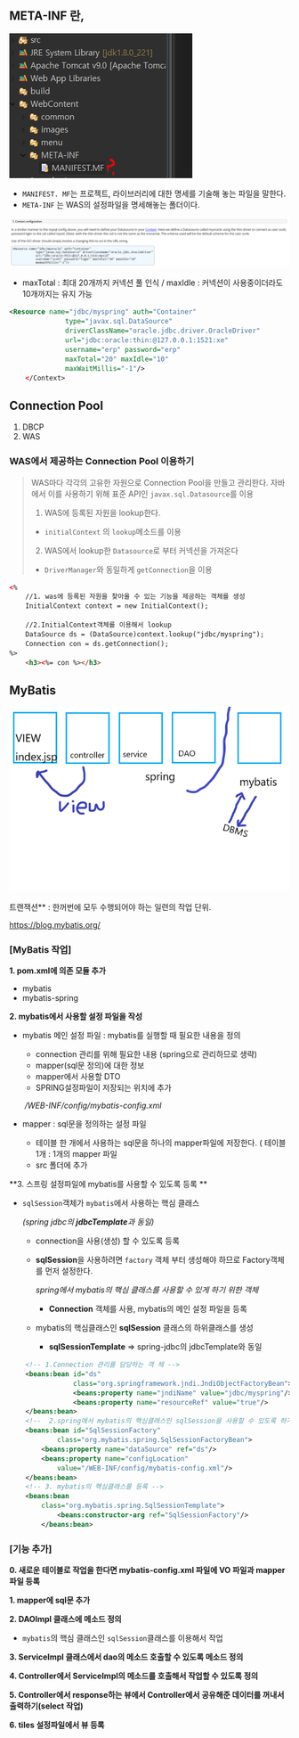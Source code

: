 ## META-INF 란,



![image-20200131093012127](images/image-20200131093012127.png)

* `MANIFEST. MF`는 프로젝트, 라이브러리에 대한 명세를 기술해 놓는 파일을 말한다.
* `META-INF` 는  WAS의 설정파일을 명세해놓는 폴더이다.

![image-20200131094041270](images/image-20200131094041270.png)

* maxTotal : 최대 20개까지 커넥션 풀 인식 / maxIdle : 커넥션이 사용중이더라도 10개까지는 유지 가능 

```xml
<Resource name="jdbc/myspring" auth="Container"
              type="javax.sql.DataSource"
              driverClassName="oracle.jdbc.driver.OracleDriver"
              url="jdbc:oracle:thin:@127.0.0.1:1521:xe"
              username="erp" password="erp"
              maxTotal="20" maxIdle="10" 
              maxWaitMillis="-1"/>
	</Context>
```



## Connection Pool

1. DBCP
2. WAS

### WAS에서 제공하는 Connection Pool 이용하기

> WAS마다 각각의 고유한 자원으로 Connection Pool을 만들고 관리한다. 자바에서 이를 사용하기 위해 표준 API인 `javax.sql.Datasource`를 이용
> 	1. WAS에 등록된 자원을 lookup한다.
> 	- `initialContext` 의 `lookup`메소드를 이용
> 	2. WAS에서 lookup한 `Datasource`로 부터 커넥션을 가져온다
> 	- `DriverManager`와 동일하게 `getConnection`을 이용

```html
<%
	//1. was에 등록된 자원을 찾아올 수 있는 기능을 제공하는 객체를 생성
	InitialContext context = new InitialContext();
	
	//2.InitialContext객체를 이용해서 lookup
	DataSource ds = (DataSource)context.lookup("jdbc/myspring");
	Connection con = ds.getConnection();
%>
	<h3><%= con %></h3>
```

## MyBatis

![image-20200131125056570](images/image-20200131125056570.png) 

트랜잭션** :  한꺼번에 모두 수행되어야 하는 일련의 작업 단위.

https://blog.mybatis.org/

### [MyBatis 작업]

**1. pom.xml에 의존 모듈 추가**

* mybatis
* mybatis-spring

**2. mybatis에서 사용할 설정 파일을 작성**

* mybatis 메인 설정 파일 : mybatis를 실행할 때 필요한 내용을 정의

  * connection 관리를 위해 필요한 내용 (spring으로 관리하므로 생략)
  * mapper(sql문 정의)에 대한 정보
  * mapper에서 사용할 DTO
  * SPRING설정파일이 저장되는 위치에 추가

  ​       */WEB-INF/config/mybatis-config.xml*

* mapper : sql문을 정의하는 설정 파일
  * 테이블 한 개에서 사용하는 sql문을 하나의 mapper파일에 저장한다. ( 테이블 1개 : 1개의 mapper 파일
  * src 폴더에 추가

**3. 스프링 설정파일에 mybatis를 사용할 수 있도록 등록 **

* `sqlSession`객체가 `mybatis`에서 사용하는 핵심 클래스

  *(spring jdbc의 **jdbcTemplate**과 동일)*

  * connection을 사용(생성) 할 수 있도록 등록

  * **sqlSession**을 사용하려면 `factory` 객체 부터 생성해야 하므로 Factory객체를 먼저 설정한다. 

    *spring에서 mybatis의 핵심 클래스를 사용할 수 있게 하기 위한 객체*

    * **Connection** 객체를 사용, mybatis의 메인 설정 파일을 등록

  * mybatis의 핵심클래스인 **sqlSession** 클래스의 하위클래스를 생성

    * **sqlSessionTemplate** => spring-jdbc의 jdbcTemplate와 동일

```xml
	<!-- 1.Connection 관리를 담당하는 객 체 -->
	<beans:bean id="ds"
				class="org.springframework.jndi.JndiObjectFactoryBean">
				<beans:property name="jndiName" value="jdbc/myspring"/>
				<beans:property name="resourceRef" value="true"/>
	</beans:bean>
	<!--  2.spring에서 mybatis의 핵심클래스인 sqlSession을 사용할 수 있도록 하기 위해 생성-->
	<beans:bean id="SqlSessionFactory"
			class="org.mybatis.spring.SqlSessionFactoryBean">
		<beans:property name="dataSource" ref="ds"/>		
		<beans:property name="configLocation"
			value="/WEB-INF/config/mybatis-config.xml"/>	
	</beans:bean>
	<!-- 3. mybatis의 핵심클래스를 등록 -->
	<beans:bean
		class="org.mybatis.spring.SqlSessionTemplate">
			<beans:constructor-arg ref="SqlSessionFactory"/>
		</beans:bean>						
```



### [기능 추가]

**0. 새로운 테이블로 작업을 한다면 mybatis-config.xml 파일에 VO 파일과 mapper파일 등록**

**1. mapper에 sql문 추가**

**2. DAOImpl 클래스에 메소드 정의**

* `mybatis`의 핵심 클래스인 `sqlSession`클래스를 이용해서 작업

**3. ServiceImpl 클래스에서 dao의 메소드 호출할 수 있도록 메소드 정의**

**4. Controller에서 ServiceImpl의 메소드를 호출해서 작업할 수 있도록 정의**

**5. Controller에서 response하는 뷰에서 Controller에서 공유해준 데이터를 꺼내서 출력하기(select 작업)**

**6. tiles 설정파일에서 뷰 등록**













